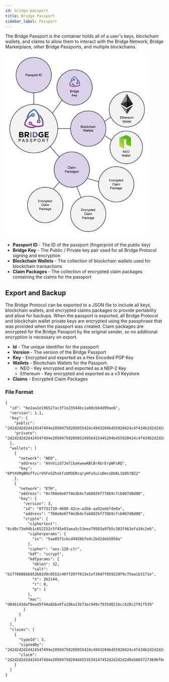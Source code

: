 ```yaml
---
id: bridge-passport
title: Bridge Passport
sidebar_label: Passport
---
```


The Bridge Passport is the container holds all of a user's keys, blockchain wallets, and claims to allow them to interact with the Bridge Network, Bridge Marketplace, other Bridge Passports, and multiple blockchains.

<img class='centered' src='https://github.com/bridge-protocol/bridge-protocol-js/blob/ethereum-publishing/docs/images/passport.jpg?raw=true'></img>


- **Passport ID** - The ID of the passport (fingerprint of the public key)
- **Bridge Key** - The Public / Private key pair used for all Bridge Protocol signing and encryption
- **Blockchain Wallets** - The collection of blockchain wallets used for blockchain transactions
- **Claim Packages** - The collection of encrypted claim packages containing the claims for the passport


## Export and Backup
The Bridge Protocol can be exported to a JSON file to include all keys, blockchain wallets, and encrypted claims packages to provide portability and allow for backups.  When the passport is exported, all Bridge Protocol and blockchain wallet private keys are encrypted using the passphrase that was provided when the passport was created.  Claim packages are encrypted for the Bridge Passport by the original sender, so no additional encryption is necessary on export.

- **Id** - The unique identifier for the passport
- **Version** - The version of the Bridge Passport
- **Key** - Encrypted and exported as a Hex Encoded PGP Key
- **Wallets** - Blockchain Wallets for the Passport.
     - NEO - Key encrypted and exported as a NEP-2 Key
     - Ethereum - Key encrypted and exported as a v3 Keystore
- **Claims** - Encrypted Claim Packages

### File Format
```
{
  "id": "6e2aa1e196527ac3f1e23544bc1ab0cbb4d99ae6",
  "version": 1.1,
  "key": {
    "public": "2d2d2d2d2d424547494e20504750205055424c4943204b455920424c4f434b2d2d2d2d2d0a56657273696f6e3a204b657962617365204f70656e5047502076322e312e360a436f6d6d656e743a2068747470733a2f2f6b65796...",
    "private": "2d2d2d2d2d424547494e205047502050524956415445204b455920424c4f434b2d2d2d2d2d0a56657273696f6e3a204b657962617365204f70656e5047502076322e312e360a436f6d6d656e743a2068747470733a2f2f6b65..."
  },
  "wallets": [
    {
      "network": "NEO",
      "address": "AVnViid7Jm7ibakwewKBCBrAbrErpWFsRQ",
      "key": "6PYXVMqBRoTfvirVhFxSZhskfzbM3ERcqryHYu5uisDmcsDUAL1b9StBZ2"
    },
    {
      "network": "ETH",
      "address": "0x760e8e67f4e3b4cfab882bf778b9cfcb067d0d80",
      "key": {
        "version": 3,
        "id": "07731720-4608-42ce-a3bb-aa92eebfde9a",
        "address": "760e8e67f4e3b4cfab882bf778b9cfcb067d0d80",
        "crypto": {
          "ciphertext": "6cd0c73e04b1c652252c5f45e03aea5c53eea79503a97b5c383f463afa34c2e6",
          "cipherparams": {
            "iv": "5aa8571cbcd4926b7edc2bd2deb5058a"
          },
          "cipher": "aes-128-ctr",
          "kdf": "scrypt",
          "kdfparams": {
            "dklen": 32,
            "salt": "b1778086b6953b82d9c0552c40ff28ff013e1ef30d7f859229f9c75ea1b3171e",
            "n": 262144,
            "r": 8,
            "p": 1
          },
          "mac": "d846143daf8ead5f94a6bba9fa186a13b73ec949c7935d021bccb28c2f91f539"
        }
      }
    }
  ],
  "claims": [
    {
      "typeId": 3,
      "signedBy": "2d2d2d2d2d424547494e20504750205055424c4943204b455920424c4f434b2d2d2d2d2d0a56657273696f6e3a204b657962617365204f70656e5047502076322e312e360a436f6d6d656e743a2068747470733a2f2f6...",
      "claim": "2d2d2d2d2d424547494e20504750204d4553534147452d2d2d2d2d0a56657273696f6e3a204b657962617365204f70656e5047502076322e312e360a436f6d6d656e743a2068747470733a2f2f6b6579626173652e696f2f..."
    }
  ]
}
```
